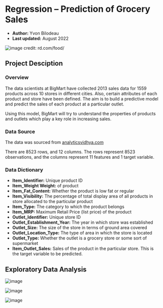 # Regression – Prediction of Grocery Sales
- **Author:** Yvon Bilodeau
- **Last updated:** August 2022
 
![image credit: rd.com/food/](https://github.com/YBilodeau/Regression-Prediction-of-Grocery-Sales/blob/703c4210d50e9f2e81cd4ccdf3ccdca936cb35c1/Images/Grocery_Produce.jpg)

## **Project Desciption**
### **Overview**
The data scientists at BigMart have collected 2013 sales data for 1559 products across 10 stores in different cities. Also, certain attributes of each product and store have been defined. The aim is to build a predictive model and predict the sales of each product at a particular outlet.

Using this model, BigMart will try to understand the properties of products and outlets which play a key role in increasing sales.

### **Data Source**
The data was sourced from [analyticsvidhya.com](https://datahack.analyticsvidhya.com/contest/practice-problem-big-mart-sales-iii/)

There are 8523 rows, and 12 columns.
The rows represent 8523 observations, and the columns represent 11 features and 1 target variable.

### **Data Dictionary**
- **Item_Identifier:** Unique product ID
- **Item_Weight Weight:** of product
- **Item_Fat_Content:** Whether the product is low fat or regular
- **Item_Visibility:** The percentage of total display area of all products in store allocated to the particular product
- **Item_Type:** The category to which the product belongs
- **Item_MRP:** Maximum Retail Price (list price) of the product
- **Outlet_Identifier:** Unique store ID
- **Outlet_Establishment_Year:** The year in which store was established
- **Outlet_Size:** The size of the store in terms of ground area covered
- **Outlet_Location_Type:** The type of area in which the store is located
- **Outlet_Type:** Whether the outlet is a grocery store or some sort of supermarket
- **Item_Outlet_Sales:** Sales of the product in the particular store. This is the target variable to be predicted.

## **Exploratory Data Analysis**

![image](https://github.com/YBilodeau/Regression-Prediction-of-Grocery-Sales/blob/e5be04ca1f91850eaf079e10bbd3141cc01f05aa/Images/Sales_by_Outlet_Identifier.png)
 
![image](https://github.com/YBilodeau/Regression-Prediction-of-Grocery-Sales/blob/841f56132a8ad6645443d11d75d852c216ed91ca/Images/Average%20Outlet%20Sales%20by%20Outlet%20Size.png)

![image](https://github.com/YBilodeau/Regression-Prediction-of-Grocery-Sales/blob/481facf587ed52a3bbff4f47863c19e01a2af5d6/Images/Average%20Outlet%20Sales%20by%20Outlet%20Type.png)

